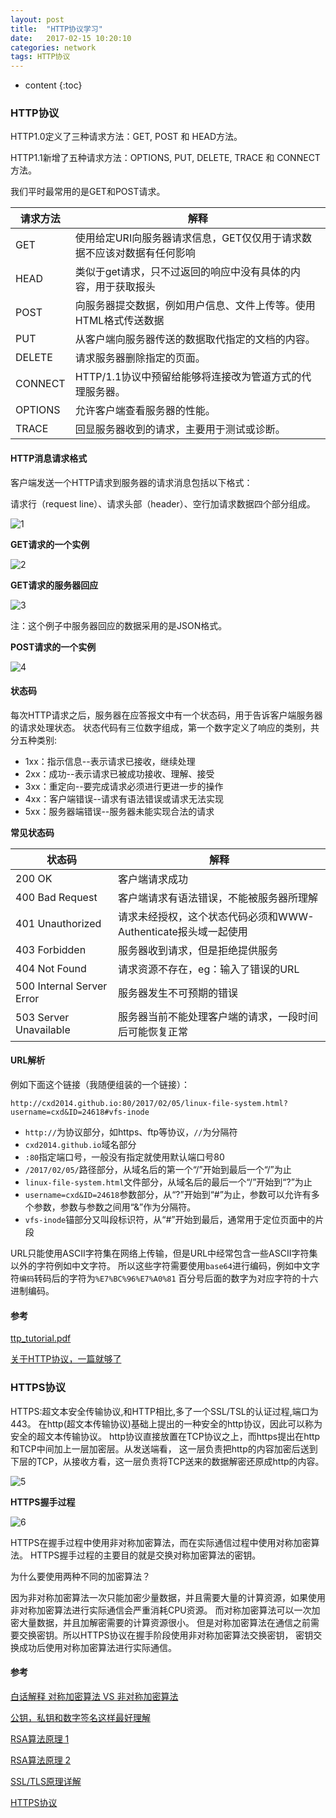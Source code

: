 ```yaml
---
layout: post
title:  "HTTP协议学习"
date:   2017-02-15 10:20:10
categories: network
tags: HTTP协议 
---
```


* content
{:toc}

### HTTP协议

HTTP1.0定义了三种请求方法：GET, POST 和 HEAD方法。

HTTP1.1新增了五种请求方法：OPTIONS, PUT, DELETE, TRACE 和 CONNECT 方法。

我们平时最常用的是GET和POST请求。

请求方法|解释
---|---
GET       |  使用给定URI向服务器请求信息，GET仅仅用于请求数据不应该对数据有任何影响
HEAD      |  类似于get请求，只不过返回的响应中没有具体的内容，用于获取报头
POST      |  向服务器提交数据，例如用户信息、文件上传等。使用HTML格式传送数据
PUT       |  从客户端向服务器传送的数据取代指定的文档的内容。
DELETE    |  请求服务器删除指定的页面。
CONNECT   |  HTTP/1.1协议中预留给能够将连接改为管道方式的代理服务器。
OPTIONS   |  允许客户端查看服务器的性能。
TRACE     |  回显服务器收到的请求，主要用于测试或诊断。

#### HTTP消息请求格式

客户端发送一个HTTP请求到服务器的请求消息包括以下格式：

请求行（request line）、请求头部（header）、空行加请求数据四个部分组成。

![1]({{"/css/pics/http/1.png"}})

__GET请求的一个实例__

![2]({{"/css/pics/http/2.jpg"}})

__GET请求的服务器回应__

![3]({{"/css/pics/http/3.jpg"}})

注：这个例子中服务器回应的数据采用的是JSON格式。

__POST请求的一个实例__

![4]({{"/css/pics/http/4.jpg"}})

#### 状态码

每次HTTP请求之后，服务器在应答报文中有一个状态码，用于告诉客户端服务器的请求处理状态。
状态代码有三位数字组成，第一个数字定义了响应的类别，共分五种类别:

* 1xx：指示信息--表示请求已接收，继续处理
* 2xx：成功--表示请求已被成功接收、理解、接受
* 3xx：重定向--要完成请求必须进行更进一步的操作
* 4xx：客户端错误--请求有语法错误或请求无法实现
* 5xx：服务器端错误--服务器未能实现合法的请求

__常见状态码__

状态码|解释
---|---
200 OK                        |客户端请求成功
400 Bad Request               |客户端请求有语法错误，不能被服务器所理解
401 Unauthorized              |请求未经授权，这个状态代码必须和WWW-Authenticate报头域一起使用 
403 Forbidden                 |服务器收到请求，但是拒绝提供服务
404 Not Found                 |请求资源不存在，eg：输入了错误的URL
500 Internal Server Error     |服务器发生不可预期的错误
503 Server Unavailable        |服务器当前不能处理客户端的请求，一段时间后可能恢复正常


#### URL解析

例如下面这个链接（我随便组装的一个链接）：

`http://cxd2014.github.io:80/2017/02/05/linux-file-system.html?username=cxd&ID=24618#vfs-inode`

* `http://`为协议部分，如https、ftp等协议，`//`为分隔符
* `cxd2014.github.io`域名部分
* `:80`指定端口号，一般没有指定就使用默认端口号80
* `/2017/02/05/`路径部分，从域名后的第一个“/”开始到最后一个“/”为止
* `linux-file-system.html`文件部分，从域名后的最后一个“/”开始到“?”为止
* `username=cxd&ID=24618`参数部分，从“?”开始到“#”为止，参数可以允许有多个参数，参数与参数之间用“&”作为分隔符。
* `vfs-inode`锚部分又叫段标识符，从“#”开始到最后，通常用于定位页面中的片段

URL只能使用ASCII字符集在网络上传输，但是URL中经常包含一些ASCII字符集以外的字符例如中文字符。
所以这些字符需要使用`base64`进行编码，例如中文字符`编码`转码后的字符为`%E7%BC%96%E7%A0%81`
百分号后面的数字为对应字符的十六进制编码。

#### 参考

[ttp_tutorial.pdf](https://www.tutorialspoint.com/http/http_tutorial.pdf)

[关于HTTP协议，一篇就够了](http://www.jianshu.com/p/80e25cb1d81a)

### HTTPS协议

HTTPS:超文本安全传输协议,和HTTP相比,多了一个SSL/TSL的认证过程,端口为443。
在http(超文本传输协议)基础上提出的一种安全的http协议，因此可以称为安全的超文本传输协议。
http协议直接放置在TCP协议之上，而https提出在http和TCP中间加上一层加密层。从发送端看，
这一层负责把http的内容加密后送到下层的TCP，从接收方看，这一层负责将TCP送来的数据解密还原成http的内容。

![5]({{"/css/pics/http/5.png"}})

__HTTPS握手过程__

![6]({{"/css/pics/http/6.png"}})


HTTPS在握手过程中使用非对称加密算法，而在实际通信过程中使用对称加密算法。
HTTPS握手过程的主要目的就是交换对称加密算法的密钥。

为什么要使用两种不同的加密算法？

因为非对称加密算法一次只能加密少量数据，并且需要大量的计算资源，如果使用非对称加密算法进行实际通信会严重消耗CPU资源。
而对称加密算法可以一次加密大量数据，并且加解密需要的计算资源很小。
但是对称加密算法在通信之前需要交换密钥。所以HTTPS协议在握手阶段使用非对称加密算法交换密钥，
密钥交换成功后使用对称加密算法进行实际通信。

#### 参考

[白话解释 对称加密算法 VS 非对称加密算法](https://segmentfault.com/a/1190000004461428)

[公钥，私钥和数字签名这样最好理解](http://blog.csdn.net/21aspnet/article/details/7249401)

[RSA算法原理 1](http://www.ruanyifeng.com/blog/2013/06/rsa_algorithm_part_one.html)

[RSA算法原理 2](http://www.ruanyifeng.com/blog/2013/07/rsa_algorithm_part_two.html)

[SSL/TLS原理详解](https://segmentfault.com/a/1190000002554673)

[HTTPS协议](https://zhangbinalan.gitbooks.io/protocol/content/httpsxie_yi.html)